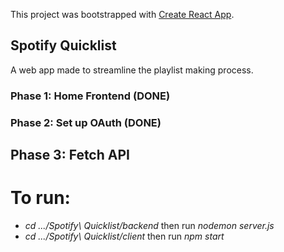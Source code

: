 This project was bootstrapped with [Create React App](https://github.com/facebook/create-react-app).

## Spotify Quicklist

A web app made to streamline the playlist making process.

### Phase 1: Home Frontend (DONE)

### Phase 2: Set up OAuth (DONE)

## Phase 3: Fetch API

# To run: 
- <em>cd .../Spotify\ Quicklist/backend</em> then run <em>nodemon server.js</em>
- <em>cd .../Spotify\ Quicklist/client</em> then run <em>npm start</em>